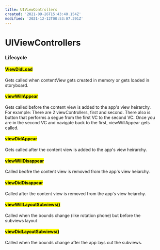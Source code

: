 ```yaml
---
title: UIViewControllers
created: '2021-09-26T15:43:40.154Z'
modified: '2021-12-12T00:53:07.291Z'
---
```


# UIViewControllers

### **Lifecycle**
#### <mark>ViewDidLoad</mark>
Gets called when contentView gets created in memory or gets loaded in storyboard.
#### <mark>viewWillAppear</mark>
Gets called before the content view is added to the app's view heirarchy. 
For example: There are 2 viewControllers, first and second. There also is button that performs a segue from the first VC to the second VC. Once you are in the second VC and navigate back to the first, viewWillAppear gets called.
#### <mark>viewDidAppear</mark>
Gets called after the content view is added to the app's view heirarchy.
#### <mark>viewWillDisappear</mark>
Called beofre the content view is removed from the app's view heiarchy.
#### <mark>viewDidDisappear</mark>
Called after the content view is removed from the app's view heiarchy.
#### <mark>viewWillLayoutSubviews()</mark>
Called when the bounds change (like rotation phone) but before the subviews layout
#### <mark>viewDidLayoutSubviews()</mark>
Called when the bounds change after the app lays out the subviews.
